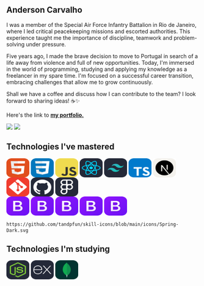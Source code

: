 ## Anderson Carvalho
I was a member of the Special Air Force Infantry Battalion in Rio de Janeiro, where I led critical peacekeeping missions and escorted authorities. This experience taught me the importance of discipline, teamwork and problem-solving under pressure.

Five years ago, I made the brave decision to move to Portugal in search of a life away from violence and full of new opportunities. Today, I'm immersed in the world of programming, studying and applying my knowledge as a freelancer in my spare time. I'm focused on a successful career transition, embracing challenges that allow me to grow continuously.

Shall we have a coffee and discuss how I can contribute to the team? I look forward to sharing ideas! ☕✨

Here's the link to <strong>[my portfolio.](https://www.andersoninn.dev/)</strong> </br>


![](https://github-readme-streak-stats.herokuapp.com/?user=andersoninn&theme=dark&hide_border=false) 
![](https://github-readme-stats.vercel.app/api/top-langs/?username=andersoninn&theme=dark&hide_border=false&include_all_commits=true&count_private=true&layout=compact)
<br />


## Technologies I've mastered
<div style="display: inline_block">
    <img align="center" alt="HTML" height="50" width="60" src="https://github.com/tandpfun/skill-icons/blob/main/icons/HTML.svg">
    <img align="center" alt="CSS" height="50" width="60" src="https://github.com/tandpfun/skill-icons/blob/main/icons/CSS.svg">
    <img align="center" alt="Js" height="50" width="60" src="https://github.com/tandpfun/skill-icons/blob/main/icons/JavaScript.svg">
    <img align="center" alt="React" height="50" width="60" src="https://github.com/tandpfun/skill-icons/blob/main/icons/React-Dark.svg">
    <img align="center" alt="Tailwind" height="50" width="60" src="https://github.com/tandpfun/skill-icons/blob/main/icons/TailwindCSS-Dark.svg">
    <img align="center" alt="TypeScript" height="50" width="60" src="https://github.com/tandpfun/skill-icons/blob/main/icons/TypeScript.svg">
    <img align="center" alt="NextJS" height="50" width="60" src="https://github.com/tandpfun/skill-icons/blob/main/icons/NextJS-Light.svg"> 
    <img align="center" alt="Git" height="50" width="60" src="https://github.com/tandpfun/skill-icons/blob/main/icons/Git.svg">
    <img align="center" alt="Github" height="50" width="60" src="https://github.com/tandpfun/skill-icons/blob/main/icons/Github-Dark.svg">
    <img align="center" alt="Figma" height="50" width="60" src="https://github.com/tandpfun/skill-icons/blob/main/icons/Figma-Dark.svg"> 
    <br/>
    <img align="center" alt="Figma" height="50" width="60" src="https://github.com/tandpfun/skill-icons/blob/main/icons/Bootstrap.svg"> 
    <img align="center" alt="Figma" height="50" width="60" src="https://github.com/tandpfun/skill-icons/blob/main/icons/Bootstrap.svg"> 
    <img align="center" alt="Figma" height="50" width="60" src="https://github.com/tandpfun/skill-icons/blob/main/icons/Bootstrap.svg"> 
    <img align="center" alt="Figma" height="50" width="60" src="https://github.com/tandpfun/skill-icons/blob/main/icons/Bootstrap.svg"> 
    <img align="center" alt="JQuery" height="50" width="60" src="https://github.com/tandpfun/skill-icons/blob/main/icons/Bootstrap.svg"> 
    

    https://github.com/tandpfun/skill-icons/blob/main/icons/Spring-Dark.svg
</div>

 ## Technologies I'm studying
 <div style="display: inline_block">
<img align="center" alt="HTML" height="50" width="60" src="https://github.com/tandpfun/skill-icons/blob/main/icons/NodeJS-Dark.svg">
<img align="center" alt="HTML" height="50" width="60" src="https://github.com/tandpfun/skill-icons/blob/main/icons/ExpressJS-Dark.svg">
<img align="center" alt="HTML" height="50" width="60" src="https://github.com/tandpfun/skill-icons/blob/main/icons/MongoDB.svg">
</div>


